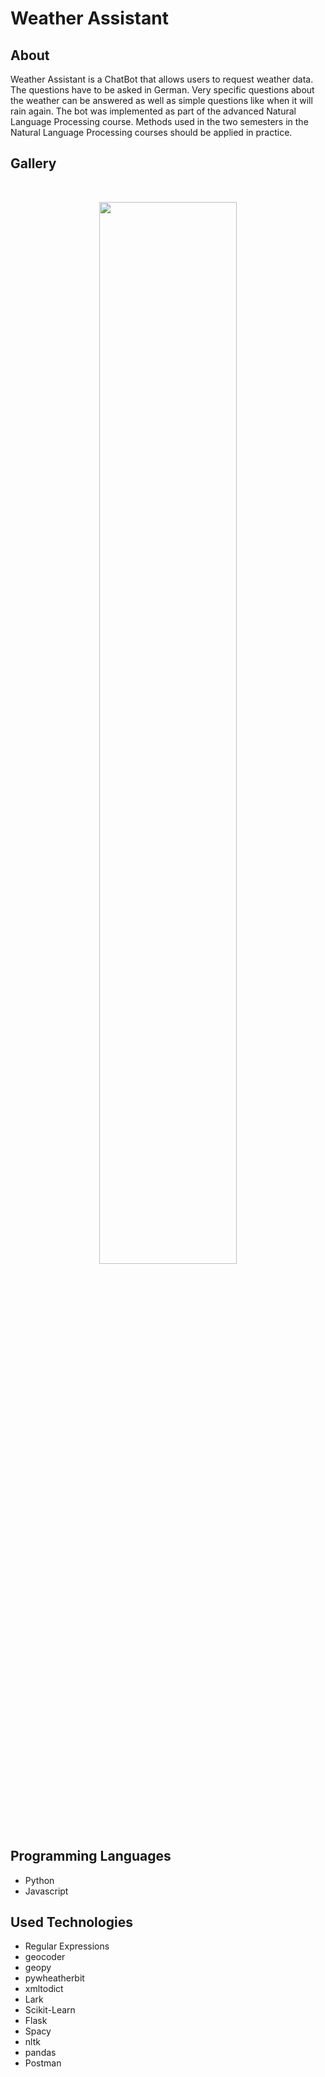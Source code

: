 # Weather Assistant

## About
Weather Assistant is a ChatBot that allows users to request weather data. The questions have to be asked in German. Very specific questions about the weather can be answered as well as simple questions like when it will rain again. The bot was implemented as part of the advanced Natural Language Processing course.  Methods used in the two semesters in the Natural Language Processing courses should be applied in practice.

## Gallery

<br>
<p align="center">
  <img src="/docs/weather_assistant1.png.jpeg" width="66%">
</p>
<br>

## Programming Languages
* Python
* Javascript

## Used Technologies

* Regular Expressions
* geocoder
* geopy
* pywheatherbit
* xmltodict
* Lark
* Scikit-Learn
* Flask
* Spacy
* nltk
* pandas
* Postman